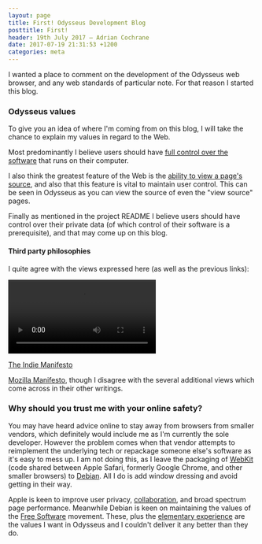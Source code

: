 ```yaml
---
layout: page
title: First! Odysseus Development Blog
posttitle: First!
header: 19th July 2017 — Adrian Cochrane
date: 2017-07-19 21:31:53 +1200
categories: meta
---
```


I wanted a place to comment on the development of the Odysseus web browser, and any web standards of particular note. For that reason I started this blog. 

### Odysseus values

To give you an idea of where I'm coming from on this blog, I will take the chance to explain my values in regard to the Web. 

Most predominantly I believe users should have [full control over the software](https://www.gnu.org/philosophy/free-software-even-more-important.html) that runs on their computer.

I also think the greatest feature of the Web is the [ability to view a page's source](https://www.wired.com/story/clive-thompson-tinker-with-code/), and also that this feature is vital to maintain user control. This can be seen in Odysseus as you can view the source of even the "view source" pages. 

Finally as mentioned in the project README I believe users should have control over their private data (of which control of their software is a prerequisite), and that may come up on this blog. 

#### Third party philosophies

I quite agree with the views expressed here (as well as the previous links):

<video controls src="https://ipfs.io/ipfs/QmYeE6HBrtASHs3N3y1hqVQPd919jYTuiPG4bSRwk4DXKr">http://www.webdirections.org/blog/the-website-obesity-crisis/</video>

[The Indie Manifesto](https://ind.ie/ethical-design/)

[Mozilla Manifesto](https://www.mozilla.org/en-US/about/manifesto/), though I disagree with the several additional views which come across in their other writings. 

### Why should you trust me with your online safety?

You may have heard advice online to stay away from browsers from smaller vendors, which definitely would include me as I'm currently the sole developer. However the problem comes when that vendor attempts to reimplement the underlying tech or repackage someone else's software as it's easy to mess up. I am not doing this, as I leave the packaging of [WebKit](https://webkit.org/) (code shared between Apple Safari, formerly Google Chrome, and other smaller browsers) to [Debian](https://debian.org/). All I do is add window dressing and avoid getting in their way. 

Apple is keen to improve user privacy, [collaboration](https://webkit.org/blog/146/new-open-committer-and-reviewer-policy/), and broad spectrum page performance. Meanwhile Debian is keen on maintaining the values of the [Free Software](https://fsf.org/) movement. These, plus the [elementary experience](https://elementary.io/docs/human-interface-guidelines) are the values I want in Odysseus and I couldn't deliver it any better than they do. 
